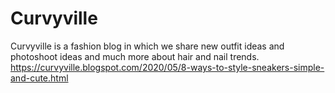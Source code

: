 # Curvyville
Curvyville is a fashion blog in which we share new outfit ideas and photoshoot ideas and much more about hair and nail trends.
https://curvyville.blogspot.com/2020/05/8-ways-to-style-sneakers-simple-and-cute.html
